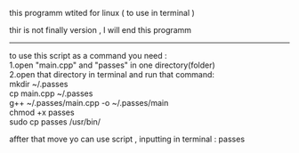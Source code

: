 this programm wtited for linux ( to use in terminal ) 

thir is not finally version , I will end this programm 

--------------------------------------------
to use this script as a command you need :
<br>
1.open "main.cpp" and "passes" in one directory(folder)
<br>
2.open that directory in terminal and run that command:
<br>
  mkdir ~/.passes
  <br>
  cp main.cpp ~/.passes
  <br>
  g++     ~/.passes/main.cpp   -o ~/.passes/main
  <br>
  chmod +x passes
  <br>
  sudo cp passes /usr/bin/
  <br>

affter that move yo can use script , inputting in terminal : passes
